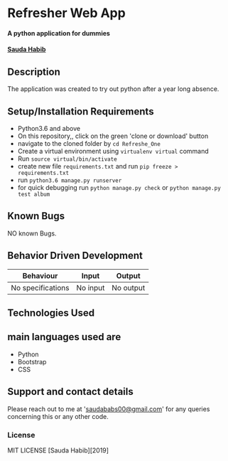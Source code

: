 # Refresher Web App
#### A python application for dummies
####  **[Sauda Habib](https://github.com/saudahabib)**
## Description
The application was created to try out python after a year long absence.
## Setup/Installation Requirements
* Python3.6 and above
* On this repository,, click on the green 'clone or download' button
* navigate to the cloned folder by `cd Refreshe_One`
* Create a virtual environment using `virtualenv virtual` command
* Run `source virtual/bin/activate`
* create new file `requirements.txt` and run `pip freeze > requirements.txt`
* run `python3.6 manage.py runserver `
* for quick debugging run `python manage.py check` or  `python manage.py test album`
## Known Bugs
NO known Bugs.
## Behavior Driven Development

| Behaviour| Input | Output |
| ------------- | ----------------- | ------------------ |
| No specifications | No input | No output


## Technologies Used
## main languages used are
* Python
* Bootstrap
* CSS


## Support and contact details
Please reach out to me at 'saudababs00@gmail.com' for any queries concerning this or any other code.
### License
MIT LICENSE [Sauda Habib][2019]
